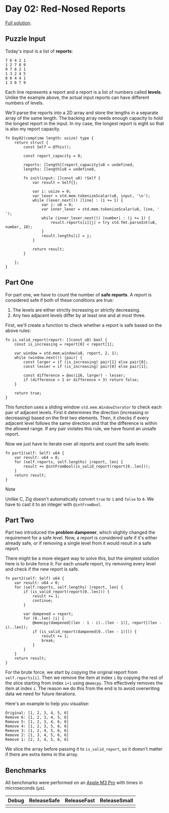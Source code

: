 # Day 02: Red-Nosed Reports

[Full solution](../src/days/day02.zig).

## Puzzle Input

Today's input is a list of **reports**:

```plaintext
7 6 4 2 1
1 2 7 8 9
9 7 6 2 1
1 3 2 4 5
8 6 4 4 1
1 3 6 7 9
```

Each line represents a report and a report is a list of numbers called **levels**. Unlike the example above, the actual input reports can have different numbers of levels.

We'll parse the reports into a 2D array and store the lengths in a separate array of the same length. The backing array needs enough capacity to hold the longest report in the input. In my case, the longest report is eight so that is also my report capacity.

```zig
fn Day02(comptime length: usize) type {
    return struct {
        const Self = @This();

        const report_capacity = 8;

        reports: [length][report_capacity]u8 = undefined,
        lengths: [length]u8 = undefined,

        fn init(input: []const u8) !Self {
            var result = Self{};

            var i: usize = 0;
            var lexer = std.mem.tokenizeScalar(u8, input, '\n');
            while (lexer.next()) |line| : (i += 1) {
                var j: u8 = 0;
                var inner_lexer = std.mem.tokenizeScalar(u8, line, ' ');
                while (inner_lexer.next()) |number| : (j += 1) {
                    result.reports[i][j] = try std.fmt.parseInt(u8, number, 10);
                }
                result.lengths[i] = j;
            }

            return result;
        }

    };
}
```



## Part One

For part one, we have to count the number of **safe reports**. A report is considered safe if both of these conditions are true:

1. The levels are either strictly increasing or strictly decreasing.
2. Any two adjacent levels differ by at least one and at most three.

First, we'll create a function to check whether a report is safe based on the above rules:

```zig
fn is_valid_report(report: []const u8) bool {
    const is_increasing = report[0] < report[1];

    var window = std.mem.window(u8, report, 2, 1);
    while (window.next()) |pair| {
        const larger = if (is_increasing) pair[1] else pair[0];
        const lesser = if (is_increasing) pair[0] else pair[1];

        const difference = @as(i16, larger) - lesser;
        if (difference < 1 or difference > 3) return false;
    }

    return true;
}
```

This function uses a sliding window `std.mem.WindowIterator` to check each pair of adjacent levels. First it determines the direction (increasing or decreasing) based on the first two elements. Then, it checks if every adjacent level follows the same direction and that the difference is within the allowed range. If any pair violates this rule, we have found an unsafe report.

Now we just have to iterate over all reports and count the safe levels:

```zig
fn part1(self: Self) u64 {
    var result: u64 = 0;
    for (self.reports, self.lengths) |report, len| {
        result += @intFromBool(is_valid_report(report[0..len]));
    }
    return result;
}
```

> [!NOTE]
> Unlike C, Zig doesn't automatically convert `true` to `1` and `false` to `0`. We have to cast it to an integer with `@intFromBool`.

## Part Two

Part two introduced the **problem dampener**, which slightly changed the requirement for a safe level. Now, a report is considered safe if it's either already safe, or if removing a single level from it would result in a safe report.

There might be a more elegant way to solve this, but the simplest solution here is to brute force it. For each unsafe report, try removing every level and check if the new report is safe.

```zig
fn part2(self: Self) u64 {
    var result: u64 = 0;
    for (self.reports, self.lengths) |report, len| {
        if (is_valid_report(report[0..len])) {
            result += 1;
            continue;
        }

        var dampened = report;
        for (0..len) |i| {
            @memcpy(dampened[(len - 1 - i)..(len - 1)], report[(len - i)..len]);
            if (is_valid_report(dampened[0..(len - 1)])) {
                result += 1;
                break;
            }
        }
    }
    return result;
}
```

For the brute force, we start by copying the original report from `self.reports[i]`. Then we remove the item at index `i` by copying the rest of the slice starting from index `i+1` using `@memcpy`. This effectively removes the item at index `i`. The reason we do this from the end is to avoid overwriting data we need for future iterations.

Here's an example to help you visualise:

```plaintext
Original: [1, 2, 3, 4, 5, 6]
Remove 6: [1, 2, 3, 4, 5, 6] 
Remove 5: [1, 2, 3, 4, 6, 6]
Remove 4: [1, 2, 3, 5, 6, 6]
Remove 3: [1, 2, 4, 5, 6, 6]
Remove 2: [1, 3, 4, 5, 6, 6]
Remove 1: [2, 3, 4, 5, 6, 6]
```

We slice the array before passing it to `is_valid_report`, so it doesn't matter if there are extra items in the array.

## Benchmarks

All benchmarks were performed on an [Apple M3 Pro](https://en.wikipedia.org/wiki/Apple_M3) with times in microseconds (µs).

| Debug | ReleaseSafe | ReleaseFast | ReleaseSmall |
| ----- | ----------- | ----------- | ------------ |
|       |             |             |              |
